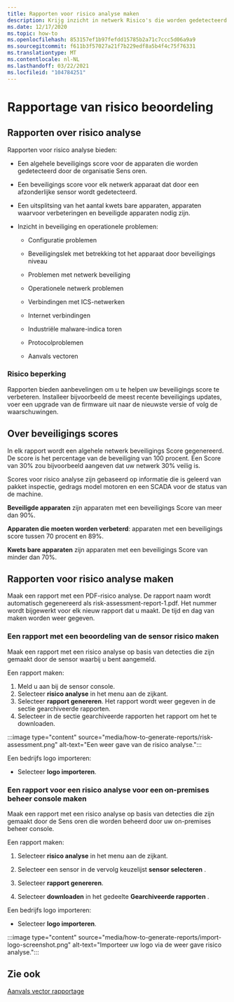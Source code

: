 ```yaml
---
title: Rapporten voor risico analyse maken
description: Krijg inzicht in netwerk Risico's die worden gedetecteerd door afzonderlijke Sens oren of een geaggregeerde weer gave van door alle Sens oren gedetecteerde Risico's.
ms.date: 12/17/2020
ms.topic: how-to
ms.openlocfilehash: 853157ef1b97fefdd15785b2a71c7ccc5d06a9a9
ms.sourcegitcommit: f611b3f57027a21f7b229edf8a5b4f4c75f76331
ms.translationtype: MT
ms.contentlocale: nl-NL
ms.lasthandoff: 03/22/2021
ms.locfileid: "104784251"
---
```

# <a name="risk-assessment-reporting"></a>Rapportage van risico beoordeling

## <a name="about-risk-assessment-reports"></a>Rapporten over risico analyse

Rapporten voor risico analyse bieden:

- Een algehele beveiligings score voor de apparaten die worden gedetecteerd door de organisatie Sens oren.

- Een beveiligings score voor elk netwerk apparaat dat door een afzonderlijke sensor wordt gedetecteerd.

- Een uitsplitsing van het aantal kwets bare apparaten, apparaten waarvoor verbeteringen en beveiligde apparaten nodig zijn.

-  Inzicht in beveiliging en operationele problemen:

    - Configuratie problemen

    - Beveiligingslek met betrekking tot het apparaat door beveiligings niveau

    - Problemen met netwerk beveiliging

    - Operationele netwerk problemen

    - Verbindingen met ICS-netwerken

    - Internet verbindingen

    - Industriële malware-indica toren

    - Protocolproblemen

    - Aanvals vectoren

### <a name="risk-mitigation"></a>Risico beperking

Rapporten bieden aanbevelingen om u te helpen uw beveiligings score te verbeteren. Installeer bijvoorbeeld de meest recente beveiligings updates, voer een upgrade van de firmware uit naar de nieuwste versie of volg de waarschuwingen.

## <a name="about-security-scores"></a>Over beveiligings scores

In elk rapport wordt een algehele netwerk beveiligings Score gegenereerd. De score is het percentage van de beveiliging van 100 procent. Een Score van 30% zou bijvoorbeeld aangeven dat uw netwerk 30% veilig is.

Scores voor risico analyse zijn gebaseerd op informatie die is geleerd van pakket inspectie, gedrags model motoren en een SCADA voor de status van de machine.

**Beveiligde apparaten** zijn apparaten met een beveiligings Score van meer dan 90%.

**Apparaten die moeten worden verbeterd**: apparaten met een beveiligings score tussen 70 procent en 89%.

**Kwets bare apparaten** zijn apparaten met een beveiligings Score van minder dan 70%.

## <a name="create-risk-assessment-reports"></a>Rapporten voor risico analyse maken

Maak een rapport met een PDF-risico analyse. De rapport naam wordt automatisch gegenereerd als risk-assessment-report-1.pdf. Het nummer wordt bijgewerkt voor elk nieuw rapport dat u maakt.  De tijd en dag van maken worden weer gegeven.

### <a name="create-a-sensor-risk-assessment-report"></a>Een rapport met een beoordeling van de sensor risico maken

Maak een rapport met een risico analyse op basis van detecties die zijn gemaakt door de sensor waarbij u bent aangemeld.

Een rapport maken:

1. Meld u aan bij de sensor console.
1. Selecteer **risico analyse** in het menu aan de zijkant.
1. Selecteer **rapport genereren**. Het rapport wordt weer gegeven in de sectie gearchiveerde rapporten.
1. Selecteer in de sectie gearchiveerde rapporten het rapport om het te downloaden.

:::image type="content" source="media/how-to-generate-reports/risk-assessment.png" alt-text="Een weer gave van de risico analyse.":::

Een bedrijfs logo importeren:

- Selecteer **logo importeren**.

### <a name="create-an-on-premises-management-console-risk-assessment-report"></a>Een rapport voor een risico analyse voor een on-premises beheer console maken

Maak een rapport met een risico analyse op basis van detecties die zijn gemaakt door de Sens oren die worden beheerd door uw on-premises beheer console. 

Een rapport maken:

1. Selecteer **risico analyse** in het menu aan de zijkant.

2. Selecteer een sensor in de vervolg keuzelijst **sensor selecteren** .

3. Selecteer **rapport genereren**.

4. Selecteer **downloaden** in het gedeelte **Gearchiveerde rapporten** .

Een bedrijfs logo importeren:

- Selecteer **logo importeren**.

:::image type="content" source="media/how-to-generate-reports/import-logo-screenshot.png" alt-text="Importeer uw logo via de weer gave risico analyse.":::

## <a name="see-also"></a>Zie ook

[Aanvals vector rapportage](how-to-create-attack-vector-reports.md)

